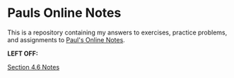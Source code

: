 # Pauls Online Notes

This is a repository containing my answers to exercises, practice problems, and
assignments to [Paul's Online Notes](https://tutorial.math.lamar.edu/).

**LEFT OFF:**

[Section 4.6 Notes](https://tutorial.math.lamar.edu/Classes/Alg/Transformations.aspx)
